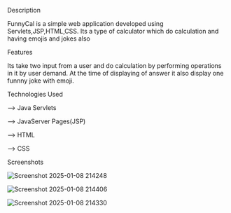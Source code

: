 Description

FunnyCal is a simple web application developed using Servlets,JSP,HTML,CSS. Its a type of calculator which do calculation and having emojis and jokes also

Features

Its take two input from a user and do calculation by performing operations in it by user demand. At the time of displaying of answer it also display one funnny joke with emoji.

Technologies Used

--> Java Servlets

--> JavaServer Pages(JSP)

--> HTML

--> CSS

Screenshots

![Screenshot 2025-01-08 214248](https://github.com/user-attachments/assets/c9058fed-1e6b-4f25-8de7-4466d8bdd8df)

![Screenshot 2025-01-08 214406](https://github.com/user-attachments/assets/0e3c2892-3ef4-43b4-a51f-a3641f7a8f2a)

![Screenshot 2025-01-08 214330](https://github.com/user-attachments/assets/9eb76132-5de5-4d80-a475-b1d4efd098f8)




